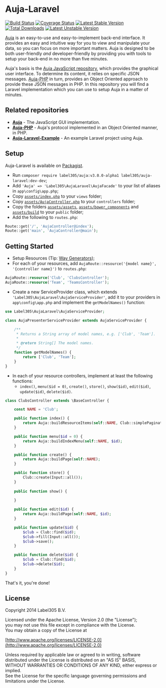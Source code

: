 # Auja-Laravel

[![Build Status](https://travis-ci.org/Label305/Auja-Laravel.svg?branch=dev)](https://travis-ci.org/Label305/Auja-Laravel)
[![Coverage Status](https://coveralls.io/repos/Label305/Auja-Laravel/badge.png?branch=dev)](https://coveralls.io/r/Label305/Auja-Laravel?branch=dev)
[![Latest Stable Version](https://poser.pugx.org/label305/auja-laravel/v/stable.svg)](https://packagist.org/packages/label305/auja-laravel)
[![Total Downloads](https://poser.pugx.org/label305/auja-laravel/downloads.svg)](https://packagist.org/packages/label305/auja-laravel)
[![Latest Unstable Version](https://poser.pugx.org/label305/auja-laravel/v/unstable.svg)](https://packagist.org/packages/label305/auja-laravel)

[Auja](http://label305.github.io/Auja/) is an easy-to-use and easy-to-implement back-end interface. It provides an easy and intuitive way for you to view and manipulate your data, so you can focus on more important matters. Auja is designed to be both user-friendly _and_ developer-friendly by providing you with tools to setup your back-end in no more than five minutes.

Auja's basis is the [Auja JavaScript repository](https://github.com/Label305/Auja), which provides the graphical user interface. To determine its content, it relies on specific JSON messages. [Auja-PHP](https://github.com/Label305/Auja-PHP) in turn, provides an Object Oriented approach to provide these JSON messages in PHP. In this repository you will find a Laravel implementation which you can use to setup Auja in a matter of minutes.

## Related repositories
  
  - [**Auja**](https://github.com/Label305/Auja) - The JavaScript GUI implementation.
  - [**Auja-PHP**](https://github.com/Label305/Auja-PHP) - Auja's protocol implemented in an Object Oriented manner, in PHP.
  - [**Auja-Laravel-Example**](https://github.com/Label305/Auja-Laravel-Example) - An example Laravel project using Auja.

## Setup

Auja-Laravel is available on [Packagist](https://packagist.org/packages/label305/auja-laravel).

 - Run `composer require label305/auja:v3.0.0-alpha1 label305/auja-laravel:dev-dev`;
 - Add `'Auja' => 'Label305\AujaLaravel\AujaFacade'` to your list of aliases in `app\config\app.php`;
 - Copy [`assets/index.php`](https://raw.githubusercontent.com/Label305/Auja-Laravel/dev/assets/index.php) to your `views` folder;
 - Copy [`assets/AujaController.php`](https://raw.githubusercontent.com/Label305/Auja-Laravel/dev/assets/AujaController.php) to your `controllers` folder;
 - Copy the folders [`assets/assets`](https://github.com/Label305/Auja-Laravel/tree/dev/assets/assets), [`assets/bower_components`](https://github.com/Label305/Auja-Laravel/tree/dev/assets/bower_components) and [`assets/build`](https://github.com/Label305/Auja-Laravel/tree/dev/assets/build) to your `public` folder;
 - Add the following to `routes.php`:
 
```php
Route::get('/', 'AujaController@index');
Route::get('main', 'AujaController@main');
``` 

## Getting Started

 - Setup Resources (Tip: [Way Generators](https://github.com/JeffreyWay/Laravel-4-Generators));
 - For each of your resources, add `AujaRoute::resource('{model name}', '{controller name}')` to `routes.php`:

```php
AujaRoute::resource('Club', 'ClubsController');
AujaRoute::resource('Team', 'TeamsController');
```

 - Create a new ServiceProvider class, which extends `'Label305\AujaLaravel\AujaServiceProvider'`, add it to your providers in `app\config\app.php` and implement the `getModelNames()` function:
 
```php
use Label305\AujaLaravel\AujaServiceProvider;

class AujaPresenterServiceProvider extends AujaServiceProvider {

    /**
     * Returns a String array of model names, e.g. ['Club', 'Team'].
     *
     * @return String[] The model names.
     */
    function getModelNames() {
        return ['Club', 'Team'];
    }
}
```

 - In each of your resource controllers, implement at least the following functions:
   - `index()`, `menu($id = 0)`, `create()`, `store()`, `show($id)`, `edit($id)`, `update($id)`, `delete($id)`. 

```php
class ClubsController extends \BaseController {

	const NAME = 'Club';

	public function index() {
		return Auja::buildResourceItems(self::NAME, Club::simplePaginate(10));
	}

	public function menu($id = 0) {
		return Auja::buildIndexMenu(self::NAME, $id);
	}

	public function create() {
		return Auja::buildPage(self::NAME);
	}

	public function store() {
		Club::create(Input::all());
	}
	
	public function show() {
	  
	}

	public function edit($id) {
		return Auja::buildPage(self::NAME, $id);
	}

	public function update($id) {
		$club = Club::find($id);
		$club->fill(Input::all());
		$club->save();
	}

	public function delete($id) {
		$club = Club::find($id);
		$club->delete($id);
	}
}
```

That's it, you're done!

## License

Copyright 2014 Label305 B.V.

Licensed under the Apache License, Version 2.0 (the "License");  
you may not use this file except in compliance with the License.  
You may obtain a copy of the License at

[http://www.apache.org/licenses/LICENSE-2.0](http://www.apache.org/licenses/LICENSE-2.0)

Unless required by applicable law or agreed to in writing, software  
distributed under the License is distributed on an "AS IS" BASIS,  
WITHOUT WARRANTIES OR CONDITIONS OF ANY KIND, either express or implied.  
See the License for the specific language governing permissions and  
limitations under the License.

